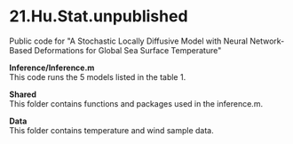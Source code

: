 # 21.Hu.Stat.unpublished
Public code for "A Stochastic Locally Diffusive Model with Neural Network-Based Deformations for Global Sea Surface Temperature"

**Inference/Inference.m**<br />
This code runs the 5 models listed in the table 1.

**Shared**<br />
This folder contains functions and packages used in the inference.m.

**Data**<br />
This folder contains temperature and wind sample data.
